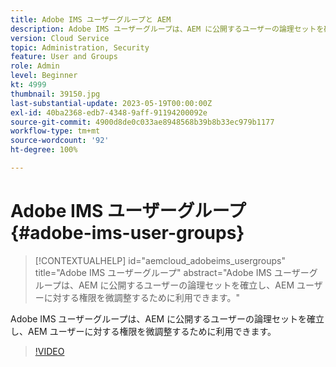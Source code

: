 ```yaml
---
title: Adobe IMS ユーザーグループと AEM
description: Adobe IMS ユーザーグループは、AEM に公開するユーザーの論理セットを確立し、AEM ユーザーに対する権限を微調整するために利用できます。
version: Cloud Service
topic: Administration, Security
feature: User and Groups
role: Admin
level: Beginner
kt: 4999
thumbnail: 39150.jpg
last-substantial-update: 2023-05-19T00:00:00Z
exl-id: 40ba2368-edb7-4348-9aff-91194200092e
source-git-commit: 4900d8de0c033ae8948568b39b8b33ec979b1177
workflow-type: tm+mt
source-wordcount: '92'
ht-degree: 100%

---
```


# Adobe IMS ユーザーグループ {#adobe-ims-user-groups}

>[!CONTEXTUALHELP]
>id="aemcloud_adobeims_usergroups"
>title="Adobe IMS ユーザーグループ"
>abstract="Adobe IMS ユーザーグループは、AEM に公開するユーザーの論理セットを確立し、AEM ユーザーに対する権限を微調整するために利用できます。"

Adobe IMS ユーザーグループは、AEM に公開するユーザーの論理セットを確立し、AEM ユーザーに対する権限を微調整するために利用できます。

>[!VIDEO](https://video.tv.adobe.com/v/39150?quality=12&learn=on)
